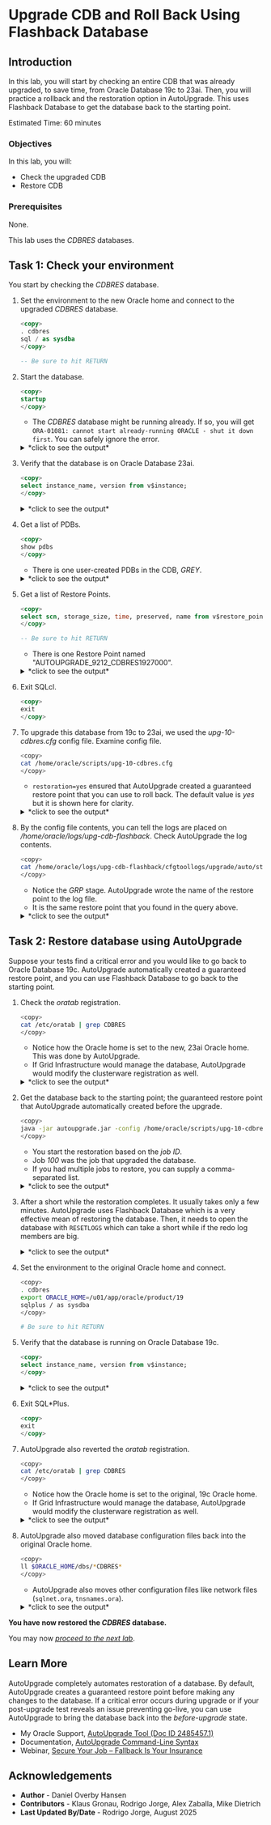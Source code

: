 # Upgrade CDB and Roll Back Using Flashback Database

## Introduction

In this lab, you will start by checking an entire CDB that was already upgraded, to save time, from Oracle Database 19c to 23ai. Then, you will practice a rollback and the restoration option in AutoUpgrade. This uses Flashback Database to get the database back to the starting point.

Estimated Time: 60 minutes

### Objectives

In this lab, you will:

* Check the upgraded CDB
* Restore CDB

### Prerequisites

None.

This lab uses the *CDBRES* databases.

## Task 1: Check your environment

You start by checking the *CDBRES* database.

1. Set the environment to the new Oracle home and connect to the upgraded *CDBRES* database.

    ``` sql
    <copy>
    . cdbres
    sql / as sysdba
    </copy>

    -- Be sure to hit RETURN
    ```

2. Start the database.

    ``` sql
    <copy>
    startup
    </copy>
    ```

    * The *CDBRES* database might be running already. If so, you will get `ORA-01081: cannot start already-running ORACLE - shut it down first`. You can safely ignore the error.

    <details>
    <summary>*click to see the output*</summary>

    ``` text
    SQL> startup
    ORACLE instance started.

    Total System Global Area 4294964616 bytes
    Fixed Size                  9172360 bytes
    Variable Size             855638016 bytes
    Database Buffers         3422552064 bytes
    Redo Buffers                7602176 bytes

    Database mounted.
    Database opened.
    ```

    </details>

3. Verify that the database is on Oracle Database 23ai.

    ``` sql
    <copy>
    select instance_name, version from v$instance;
    </copy>
    ```

    <details>
    <summary>*click to see the output*</summary>

    ``` text
    SQL> select instance_name, version from v$instance;

    INSTANCE_NAME    VERSION
    ---------------- -----------------
    CDBRES           23.0.0.0.0
    ```

    </details>

4. Get a list of PDBs.

    ``` sql
    <copy>
    show pdbs
    </copy>
    ```

    * There is one user-created PDBs in the CDB, *GREY*.

    <details>
    <summary>*click to see the output*</summary>

    ``` text
    CON_ID     CON_NAME           OPEN MODE  RESTRICTED
    ---------- ------------------ ---------- ----------
             2 PDB$SEED           READ ONLY  NO
             3 GREY               READ WRITE NO
    ```

    </details>

5. Get a list of Restore Points.

    ``` sql
    <copy>
    select scn, storage_size, time, preserved, name from v$restore_point;
    </copy>

    -- Be sure to hit RETURN
    ```

    * There is one Restore Point named "AUTOUPGRADE\_9212\_CDBRES1927000".

    <details>
    <summary>*click to see the output*</summary>

    ``` text
    SQL> select scn, storage_size, time, preserved, name from v$restore_point;

          SCN    STORAGE_SIZE TIME                               PRESERVED    NAME
    _________ _______________ __________________________________ ____________ _________________________________
       715819      1677721600 24-JUL-25 03.15.50.000000000 PM    YES          AUTOUPGRADE_9212_CDBRES1927000
    ```

    </details>

6. Exit SQLcl.

    ``` sql
    <copy>
    exit
    </copy>
    ```

7. To upgrade this database from 19c to 23ai, we used the *upg-10-cdbres.cfg* config file. Examine config file.

    ``` bash
    <copy>
    cat /home/oracle/scripts/upg-10-cdbres.cfg
    </copy>
    ```

    * `restoration=yes` ensured that AutoUpgrade created a guaranteed restore point that you can use to roll back. The default value is *yes* but it is shown here for clarity.

    <details>
    <summary>*click to see the output*</summary>

    ``` text
    global.autoupg_log_dir=/home/oracle/logs/upg-cdb-flashback
    upg1.source_home=/u01/app/oracle/product/19
    upg1.target_home=/u01/app/oracle/product/23
    upg1.sid=CDBRES
    upg1.restoration=yes
    upg1.timezone_upg=NO
    ```

    </details>

8. By the config file contents, you can tell the logs are placed on */home/oracle/logs/upg-cdb-flashback*. Check AutoUpgrade the log contents.

    ``` bash
    <copy>
    cat /home/oracle/logs/upg-cdb-flashback/cfgtoollogs/upgrade/auto/status/status.log
    </copy>
    ```

    * Notice the *GRP* stage. AutoUpgrade wrote the name of the restore point to the log file.
    * It is the same restore point that you found in the query above.

    <details>
    <summary>*click to see the output*</summary>

    ``` text
    ==========================================
              Autoupgrade Summary Report
    ==========================================
    [Date]           Thu Jul 24 16:26:24 GMT 2025
    [Number of Jobs] 1
    ==========================================
    [Job ID] 100
    ==========================================
    [DB Name]                cdbres
    [Version Before Upgrade] 19.27.0.0.0
    [Version After Upgrade]  23.9.0.25.07
    ------------------------------------------
    [Stage Name]    GRP
    [Status]        SUCCESS
    [Start Time]    2025-07-24 15:15:50
    [Duration]      0:00:02
    [Detail]        Please drop the following GRPs after Autoupgrade completes:
                     AUTOUPGRADE_9212_CDBRES1927000
    ------------------------------------------
    [Stage Name]    PREUPGRADE
    [Status]        SUCCESS
    [Start Time]    2025-07-24 15:15:52
    [Duration]      0:00:00
    [Log Directory] /home/oracle/logs/upg-cdb-flashback/CDBRES/100/preupgrade
    ------------------------------------------
    [Stage Name]    PRECHECKS
    [Status]        SUCCESS
    [Start Time]    2025-07-24 15:15:52
    [Duration]      0:00:32
    [Log Directory] /home/oracle/logs/upg-cdb-flashback/CDBRES/100/prechecks
    [Detail]        /home/oracle/logs/upg-cdb-flashback/CDBRES/100/prechecks/cdbres_preupgrade.log
                    Check passed and no manual intervention needed
    ------------------------------------------
    [Stage Name]    PREFIXUPS
    [Status]        SUCCESS
    [Start Time]    2025-07-24 15:16:24
    [Duration]      0:02:48
    [Log Directory] /home/oracle/logs/upg-cdb-flashback/CDBRES/100/prefixups
    [Detail]        /home/oracle/logs/upg-cdb-flashback/CDBRES/100/prefixups/prefixups.html
    ------------------------------------------
    [Stage Name]    DRAIN
    [Status]        SUCCESS
    [Start Time]    2025-07-24 15:19:13
    [Duration]      0:00:43
    [Log Directory] /home/oracle/logs/upg-cdb-flashback/CDBRES/100/drain
    ------------------------------------------
    [Stage Name]    DBUPGRADE
    [Status]        SUCCESS
    [Start Time]    2025-07-24 15:19:57
    [Duration]      0:48:01
    [Log Directory] /home/oracle/logs/upg-cdb-flashback/CDBRES/100/dbupgrade
    ------------------------------------------
    [Stage Name]    POSTCHECKS
    [Status]        SUCCESS
    [Start Time]    2025-07-24 16:08:12
    [Duration]      0:00:04
    [Log Directory] /home/oracle/logs/upg-cdb-flashback/CDBRES/100/postchecks
    [Detail]        /home/oracle/logs/upg-cdb-flashback/CDBRES/100/postchecks/cdbres_postupgrade.log
                    Check passed and no manual intervention needed
    ------------------------------------------
    [Stage Name]    POSTFIXUPS
    [Status]        SUCCESS
    [Start Time]    2025-07-24 16:08:18
    [Duration]      0:17:33
    [Log Directory] /home/oracle/logs/upg-cdb-flashback/CDBRES/100/postfixups
    [Detail]        /home/oracle/logs/upg-cdb-flashback/CDBRES/100/postfixups/postfixups.html
    ------------------------------------------
    [Stage Name]    POSTUPGRADE
    [Status]        SUCCESS
    [Start Time]    2025-07-24 16:25:51
    [Duration]      0:00:31
    [Log Directory] /home/oracle/logs/upg-cdb-flashback/CDBRES/100/postupgrade
    ------------------------------------------
    [Stage Name]    SYSUPDATES
    [Status]        SUCCESS
    [Start Time]    2025-07-24 16:26:23
    [Duration]      0:00:01
    [Log Directory] /home/oracle/logs/upg-cdb-flashback/CDBRES/100/sysupdates
    ------------------------------------------
    Summary:/home/oracle/logs/upg-cdb-flashback/CDBRES/100/dbupgrade/upg_summary.log
    ```

    </details>

## Task 2: Restore database using AutoUpgrade

Suppose your tests find a critical error and you would like to go back to Oracle Database 19c. AutoUpgrade automatically created a guaranteed restore point, and you can use Flashback Database to go back to the starting point.

1. Check the *oratab* registration.

    ``` bash
    <copy>
    cat /etc/oratab | grep CDBRES
    </copy>
    ```

    * Notice how the Oracle home is set to the new, 23ai Oracle home. This was done by AutoUpgrade.
    * If Grid Infrastructure would manage the database, AutoUpgrade would modify the clusterware registration as well.

    <details>
    <summary>*click to see the output*</summary>

    ``` text
    CDBRES:/u01/app/oracle/product/23:N
    ```

    </details>

2. Get the database back to the starting point; the guaranteed restore point that AutoUpgrade automatically created before the upgrade.

    ``` bash
    <copy>
    java -jar autoupgrade.jar -config /home/oracle/scripts/upg-10-cdbres.cfg -restore -jobs 100
    </copy>
    ```

    * You start the restoration based on the *job ID*.
    * Job *100* was the job that upgraded the database.
    * If you had multiple jobs to restore, you can supply a comma-separated list.

    <details>
    <summary>*click to see the output*</summary>

    ``` text
    Previous execution found loading latest data
    Total jobs being restored: 1
    +--------------------------------+
    | Starting AutoUpgrade execution |
    +--------------------------------+
    +----+-------+---------+---------+--------+------------+-------+-------+
    |Job#|DB_NAME|    STAGE|OPERATION|  STATUS|  START_TIME|UPDATED|MESSAGE|
    +----+-------+---------+---------+--------+------------+-------+-------+
    | 100| CDBRES|COMPLETED|  STOPPED|FINISHED|Jul-31 09:15|       |       |
    +----+-------+---------+---------+--------+------------+-------+-------+
    Total jobs 1
    ```

    </details>

3. After a short while the restoration completes. It usually takes only a few minutes. AutoUpgrade uses Flashback Database which is a very effective mean of restoring the database. Then, it needs to open the database with `RESETLOGS` which can take a short while if the redo log members are big.

    <details>
    <summary>*click to see the output*</summary>

    ``` text
    Job 100 completed
    ------------------- Final Summary --------------------
    Number of databases            [ 1 ]

    Jobs restored                  [1]
    Jobs failed                    [0]
    -------------------- JOBS PENDING --------------------
    Job 100 for CDBRES

    Please check the summary report at:
    /home/oracle/logs/upg-cdb-flashback/cfgtoollogs/upgrade/auto/status/status.html
    /home/oracle/logs/upg-cdb-flashback/cfgtoollogs/upgrade/auto/status/status.log
    Exiting
    ```

    </details>

4. Set the environment to the original Oracle home and connect.

    ``` bash
    <copy>
    . cdbres
    export ORACLE_HOME=/u01/app/oracle/product/19
    sqlplus / as sysdba
    </copy>

    # Be sure to hit RETURN
    ```

5. Verify that the database is running on Oracle Database 19c.

    ``` sql
    <copy>
    select instance_name, version from v$instance;
    </copy>
    ```

    <details>
    <summary>*click to see the output*</summary>

    ``` text
    SQL> select instance_name, version from v$instance;

    INSTANCE_NAME    VERSION
    ---------------- -----------------
    CDBRES           19.0.0.0.0
    ```

    </details>

6. Exit SQL*Plus.

    ``` sql
    <copy>
    exit
    </copy>
    ```

7. AutoUpgrade also reverted the *oratab* registration.

    ``` bash
    <copy>
    cat /etc/oratab | grep CDBRES
    </copy>
    ```

    * Notice how the Oracle home is set to the original, 19c Oracle home.
    * If Grid Infrastructure would manage the database, AutoUpgrade would modify the clusterware registration as well.

    <details>
    <summary>*click to see the output*</summary>

    ``` text
    CDBRES:/u01/app/oracle/product/19:N
    ```

    </details>

8. AutoUpgrade also moved database configuration files back into the original Oracle home.

    ``` bash
    <copy>
    ll $ORACLE_HOME/dbs/*CDBRES*
    </copy>
    ```

    * AutoUpgrade also moves other configuration files like network files (`sqlnet.ora`, `tnsnames.ora`).

    <details>
    <summary>*click to see the output*</summary>

    ``` text
    -rw-r-----. 1 oracle oinstall       24 May 23 11:52 /u01/app/oracle/product/19/dbs/lkCDBRES
    -rw-r-----. 1 oracle oinstall     2048 May 23 12:20 /u01/app/oracle/product/19/dbs/orapwCDBRES
    -rw-r-----. 1 oracle oinstall 19120128 May 26 05:23 /u01/app/oracle/product/19/dbs/snapcf_CDBRES.f
    -rw-r-----. 1 oracle oinstall     3584 May 26 05:24 /u01/app/oracle/product/19/dbs/spfileCDBRES.ora
    -rw-rw----. 1 oracle oinstall     1544 May 26 05:24 /u01/app/oracle/product/19/dbs/hc_CDBRES.dat
    ```

    </details>

**You have now restored the *CDBRES* database.**

You may now [*proceed to the next lab*](#next).

## Learn More

AutoUpgrade completely automates restoration of a database. By default, AutoUpgrade creates a guaranteed restore point before making any changes to the database. If a critical error occurs during upgrade or if your post-upgrade test reveals an issue preventing go-live, you can use AutoUpgrade to bring the database back into the *before-upgrade* state.

* My Oracle Support, [AutoUpgrade Tool (Doc ID 2485457.1)](https://support.oracle.com/epmos/faces/DocumentDisplay?id=2485457.1)
* Documentation, [AutoUpgrade Command-Line Syntax](hhttps://docs.oracle.com/en/database/oracle/oracle-database/23/upgrd/autoupgrade-command-line-parameters.html#GUID-B969F325-EB44-42B3-AD93-43E47493E271)
* Webinar, [Secure Your Job – Fallback Is Your Insurance](https://www.youtube.com/watch?v=P12UqVRzarw)

## Acknowledgements

* **Author** - Daniel Overby Hansen
* **Contributors** - Klaus Gronau, Rodrigo Jorge, Alex Zaballa, Mike Dietrich
* **Last Updated By/Date** - Rodrigo Jorge, August 2025
